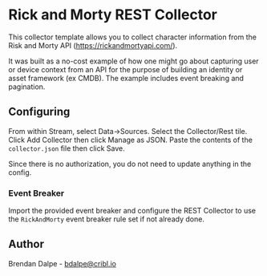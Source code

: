 # Rick and Morty REST Collector

This collector template allows you to collect character information from the Risk and Morty API (https://rickandmortyapi.com/).  

It was built as a no-cost example of how one might go about capturing user or device context from an API for the purpose of building an identity or asset framework (ex CMDB).  The example includes event breaking and pagination.

## Configuring

From within Stream, select Data->Sources.  Select the Collector/Rest tile.  Click Add Collector then click Manage as JSON.  Paste the contents of the `collector.json` file then click Save.

Since there is no authorization, you do not need to update anything in the config.

### Event Breaker

Import the provided event breaker and configure the REST Collector to use the `RickAndMorty` event breaker rule set if not already done.

## Author
Brendan Dalpe - bdalpe@cribl.io
